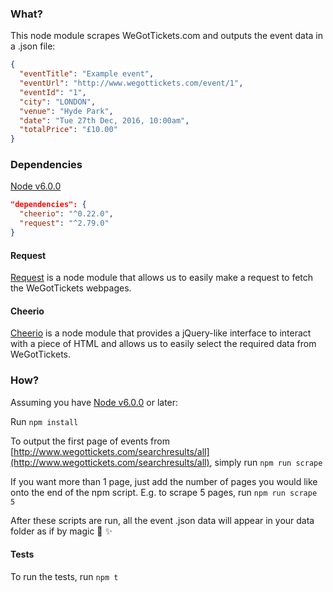 ### What?
This node module scrapes WeGotTickets.com and outputs the event data in a .json file:

```json
{
  "eventTitle": "Example event",
  "eventUrl": "http://www.wegottickets.com/event/1",
  "eventId": "1",
  "city": "LONDON",
  "venue": "Hyde Park",
  "date": "Tue 27th Dec, 2016, 10:00am",
  "totalPrice": "£10.00"
}
```

### Dependencies
[Node v6.0.0](https://nodejs.org/en/blog/release/v6.0.0)

```json
"dependencies": {
  "cheerio": "^0.22.0",
  "request": "^2.79.0"
}
```

#### Request
[Request](https://github.com/request/request) is a node module that allows us to easily make a request to fetch the WeGotTickets webpages.

#### Cheerio
[Cheerio](https://github.com/cheeriojs/cheerio) is a node module that provides a jQuery-like interface to interact with a piece of HTML and allows us to easily select the required data from WeGotTickets.


### How?
Assuming you have [Node v6.0.0](https://nodejs.org/en/blog/release/v6.0.0/) or later:

Run ```npm install```

To output the first page of events from  [http://www.wegottickets.com/searchresults/all](http://www.wegottickets.com/searchresults/all), simply run ```npm run scrape```

If you want more than 1 page, just add the number of pages you would like onto the end of the npm script. E.g. to scrape 5 pages, run ```npm run scrape 5```

After these scripts are run, all the event .json data will appear in your data folder as if by magic :crystal_ball: :sparkles:

#### Tests
To run the tests, run ```npm t```
